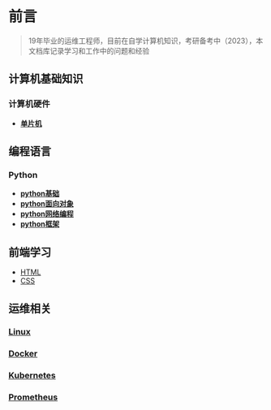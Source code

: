 # **前言**
> 19年毕业的运维工程师，目前在自学计算机知识，考研备考中（2023），本文档库记录学习和工作中的问题和经验
## **计算机基础知识**
### **计算机硬件**
- **[单片机](hardware/danpianji)**
## **编程语言**
### **Python**
- **[python基础](python/01)**
- **[python面向对象](python/02)**
- **[python网络编程](python/03)**
- **[python框架](python/04)**
## 前端学习
- [HTML](fronted/HTML)
- [CSS](fronted/CSS)
## 运维相关
### **[Linux](linux/README)**
### **[Docker](docker/README)**
### **[Kubernetes](kubernetes/README)**
### **[Prometheus](prometheus/README)**